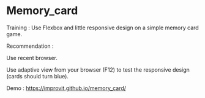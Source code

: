 # Memory_card

Training : Use Flexbox and little responsive design on a simple memory card game.

Recommendation : 

Use recent browser.

Use adaptive view from your browser (F12) to test the responsive design (cards should turn blue).

Demo : https://improvit.github.io/memory_card/

